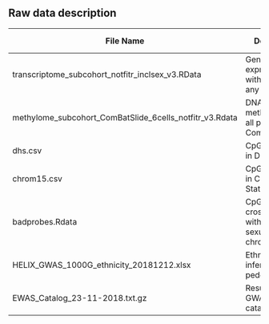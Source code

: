 ## Raw data description

| File Name | Description | Data Access | Original Source |
|------------------------------------------------------------------------|--------------------------------------------------|-------------|-----------------------------------------------------------------------------------------------------------------------------| 
| transcriptome_subcohort_notfitr_inclsex_v3.RData | Gene expression data without filtering any probe | 2018/12/12 |  ~/data/WS_HELIX/HELIX_preproc/gene_expression/Final_data/|
| methylome_subcohort_ComBatSlide_6cells_notfitr_v3.Rdata | DNA methylation with all probes after ComBat | 2018/12/12 | ~/data/WS_HELIX/HELIX_preproc/methylation/Final_data/ |
| dhs.csv | CpG annotation in DHS regions  | 2018/12/17 | ~/data/WS_HELIX/HELIX_preproc/methylation/annotation/ | 
| chrom15.csv | CpG annotation in Chromatine States | 2018/12/17 | ~/data/WS_HELIX/HELIX_preproc/methylation/annotation/ |
badprobes.Rdata | CpG probes crosshibridizing, with SNPs or in sexual chromosomes | 2018/12/12 | ~/data/WS_HELIX/HELIX_preproc/methylation/QC_CRA/
HELIX_GWAS_1000G_ethnicity_20181212.xlsx | Ethnicity inferred from peddy | 2018/12/17 | ~/data/WS_HELIX/HELIX_preproc/gwas/QC/ |
EWAS_Catalog_23-11-2018.txt.gz | Results from GWAS catalogue | 2019/04/11 | http://www.ewascatalog.org/download/ |